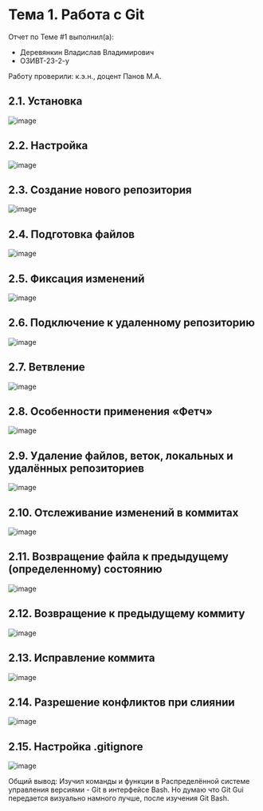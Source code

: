 # Тема 1. Работа с Git
Отчет по Теме #1 выполнил(а):
- Деревянкин Владислав Владимирович
- ОЗИВТ-23-2-у
  

Работу проверили:
к.э.н., доцент Панов М.А.

## 2.1. Установка
![image](https://github.com/che3ZzOfficial/Program_engineering/assets/122799788/dedc91d9-da8e-4061-9b58-97e1fdf5a2c9)


## 2.2. Настройка
 ![image](https://github.com/che3ZzOfficial/Program_engineering/assets/122799788/52181630-ef79-4707-a64c-982ccb1dd510)

## 2.3. Создание нового репозитория
![image](https://github.com/che3ZzOfficial/Program_engineering/assets/122799788/249913bc-97f8-46bf-b0a8-d3ab7609eb32)

## 2.4. Подготовка файлов
![image](https://github.com/che3ZzOfficial/Program_engineering/assets/122799788/f7ede9d0-68c0-4106-9f16-9a92703e00a1)

## 2.5. Фиксация изменений
![image](https://github.com/che3ZzOfficial/Program_engineering/assets/122799788/7601cb9c-58c8-4c0a-bf3d-77ae3bec9cfa)

## 2.6. Подключение к удаленному репозиторию
![image](https://github.com/che3ZzOfficial/Program_engineering/assets/122799788/68ae5954-ac47-4655-b674-e4a2754ace49)

## 2.7. Ветвление
![image](https://github.com/che3ZzOfficial/Program_engineering/assets/122799788/1026a934-96c3-495e-908f-9110fcfdbf42)

## 2.8. Особенности применения «Фетч»
![image](https://github.com/che3ZzOfficial/Program_engineering/assets/122799788/46a28c91-aa56-4db4-a999-0aba16b73ead)


## 2.9. Удаление файлов, веток, локальных и удалённых репозиториев
![image](https://github.com/che3ZzOfficial/Program_engineering/assets/122799788/512c27f4-180a-4e0f-b839-c27f9f25f1d6)

## 2.10. Отслеживание изменений в коммитах
![image](https://github.com/che3ZzOfficial/Program_engineering/assets/122799788/a55678b5-8ef7-43db-a28d-382d8ee259fa)

## 2.11. Возвращение файла к предыдущему (определенному) состоянию
![image](https://github.com/che3ZzOfficial/Program_engineering/assets/122799788/5f9c802c-71bf-40e1-a6be-0ea0a0ef515f)

## 2.12. Возвращение к предыдущему коммиту
![image](https://github.com/che3ZzOfficial/Program_engineering/assets/122799788/cf6a8fe6-fb85-40aa-8995-82e218214083)
## 2.13. Исправление коммита
![image](https://github.com/che3ZzOfficial/Program_engineering/assets/122799788/cabecb53-ab44-479c-9fa5-2e788a683d98)

## 2.14. Разрешение конфликтов при слиянии
![image](https://github.com/che3ZzOfficial/Program_engineering/assets/122799788/a9131e95-f18d-4558-8bab-644f7b2c3d5c)

## 2.15. Настройка .gitignore
![image](https://github.com/che3ZzOfficial/Program_engineering/assets/122799788/0df97062-dd3b-4988-8788-9442e28767a2)

Общий вывод:
Изучил команды и функции в Распределённой системе управления версиями - Git в интерфейсе Bash. 
Но думаю что Git Gui передается визуально намного лучше, после изучения Git Bash.


 
    



